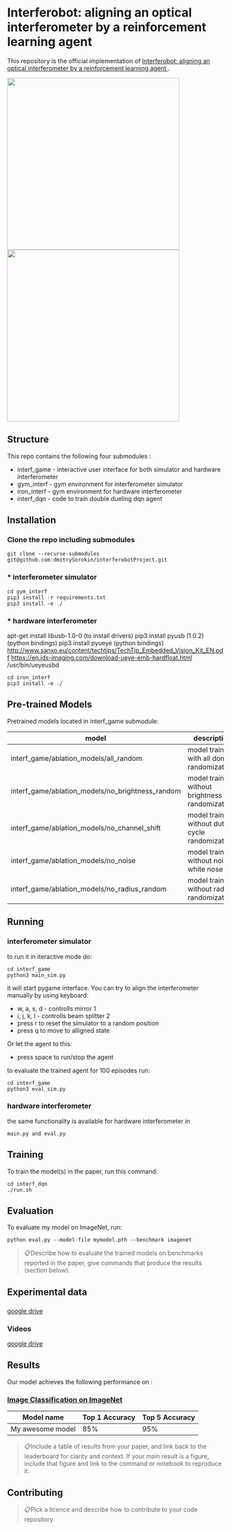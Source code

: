 # Interferobot: aligning an optical interferometer by a reinforcement learning agent 

This repository is the official implementation of [Interferobot: aligning an optical interferometer by a reinforcement learning agent ](https://arxiv.org/abs/TODO). 

<p float="center">
    <img src="gif/0.gif" width="400"/>
    <img src="gif/2.gif" width="400"/>
</p>


## Structure
This repo contains the following four submodules :

* interf_game  -  interactive user interface  for both simulator and hardware interferometer
* gym_interf    -  gym environment for interferometer simulator  
*  iron_interf    -  gym environment for hardware interferometer
*  interf_dqn    -  code to train double dueling dqn agent


## Installation

### Clone the repo including submodules 
```
git clone --recurse-submodules git@github.com:dmitrySorokin/interferobotProject.git
```

### * interferometer simulator
```
cd gym_interf
pip3 install -r requirements.txt
pip3 install -e ./
```

### * hardware interferometer

apt-get install libusb-1.0-0 (to install drivers) 
pip3 install pyusb (1.0.2) (python bindings) 
pip3 install pyueye (python bindings)
http://www.sanxo.eu/content/techtips/TechTip_Embedded_Vision_Kit_EN.pdf
https://en.ids-imaging.com/download-ueye-emb-hardfloat.html
/usr/bin/ueyeusbd

```
cd iron_interf
pip3 install -e ./
```

## Pre-trained Models

Pretrained models located in interf_game submodule:

|  model |  description | 
|---|---|
| interf_game/ablation_models/all_random  |  model trained with all doman randomizations  | 
| interf_game/ablation_models/no_brightness_random  |   model trained without brightness randomization | 
|  interf_game/ablation_models/no_channel_shift  |  model trained without duty cycle randomization |
|  interf_game/ablation_models/no_noise  |  model trained without noise white nose |
|  interf_game/ablation_models/no_radius_random  |  model trained without radius randomization |

## Running

### interferometer simulator 
to run it in iteractive mode do:
```
cd interf_game
python3 main_sim.py
```
it will start pygame interface. You can try to align the interferometer manually by using keyboard:
* w, a, s, d - controlls mirror 1
* i, j, k, l  - controlls beam splitter 2
* press r to reset the simulator to a random position
* press q to move to alligned state

Or let the agent to this:
* press space to run/stop the agent


to evaluate the trained agent for 100 episodes run:
```
cd interf_game
python3 eval_sim.py
```

### hardware interferometer
the same functionality is available for hardware interferometer in 
```
main.py and eval.py
```

## Training

To train the model(s) in the paper, run this command:

```
cd interf_dqn
./run.sh
```

## Evaluation

To evaluate my model on ImageNet, run:

```eval
python eval.py --model-file mymodel.pth --benchmark imagenet
```

> 📋Describe how to evaluate the trained models on benchmarks reported in the paper, give commands that produce the results (section below).


## Experimental data

### 
[google drive](https://drive.google.com/drive/folders/1hJ7qZNdD0RXapVm97u8iSA2aWGZymRJf?usp=sharing)

### Videos

[google drive](https://drive.google.com/drive/folders/1aCN76hxIwY7zNbrZd84NIdNhdQE5yzfP?usp=sharing)

## Results

Our model achieves the following performance on :

### [Image Classification on ImageNet](https://paperswithcode.com/sota/image-classification-on-imagenet)

| Model name         | Top 1 Accuracy  | Top 5 Accuracy |
| ------------------ |---------------- | -------------- |
| My awesome model   |     85%         |      95%       |

> 📋Include a table of results from your paper, and link back to the leaderboard for clarity and context. If your main result is a figure, include that figure and link to the command or notebook to reproduce it. 


## Contributing

> 📋Pick a licence and describe how to contribute to your code repository. 
